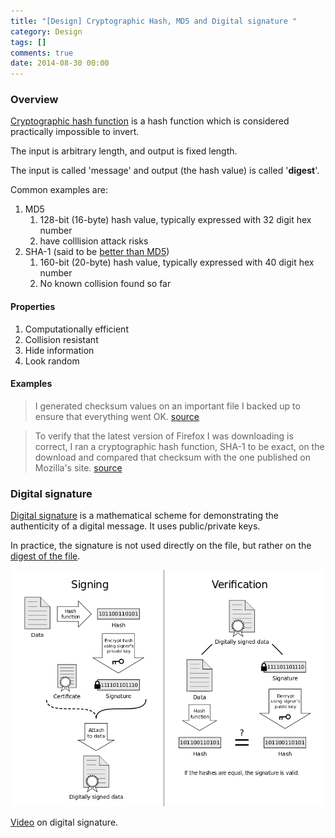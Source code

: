 ```yaml
---
title: "[Design] Cryptographic Hash, MD5 and Digital signature "
category: Design
tags: []
comments: true
date: 2014-08-30 00:00
---
```



### Overview

[Cryptographic hash function](http://en.wikipedia.org/wiki/Cryptographic_hash_function) is a hash function which is considered practically impossible to invert.

The input is arbitrary length, and output is fixed length.

The input is called 'message' and output (the hash value) is called '**digest**'.

Common examples are:

1. MD5
   1. 128-bit (16-byte) hash value, typically expressed with 32 digit hex number
   1. have colllision attack risks
1. SHA-1 (said to be [better than MD5](http://security.stackexchange.com/questions/19705/is-sha1-better-than-md5-only-because-it-generates-a-hash-of-160-bits))
   1. 160-bit (20-byte) hash value, typically expressed with 40 digit hex number
   1. No known collision found so far

#### Properties

1. Computationally efficient
1. Collision resistant
1. Hide information
1. Look random

#### Examples

> I generated checksum values on an important file I backed up to ensure that everything went OK. [source](http://pcsupport.about.com/od/termsm/g/md5.htm)

> To verify that the latest version of Firefox I was downloading is correct, I ran a cryptographic hash function, SHA-1 to be exact, on the download and compared that checksum with the one published on Mozilla's site. [source](http://pcsupport.about.com/od/termsc/g/cryptographic-hash-function.htm)

### Digital signature

[Digital signature](http://en.wikipedia.org/wiki/Digital_signature) is a mathematical scheme for demonstrating the authenticity of a digital message. It uses public/private keys.

In practice, the signature is not used directly on the file, but rather on the [digest of the file](http://en.wikipedia.org/wiki/Digital_signature#How_they_work).

![](/images/Digital-Signature-diagram.png)

[Video](https://www.khanacademy.org/economics-finance-domain/core-finance/money-and-banking/bitcoin/v/bitcoin-digital-signatures) on digital signature.
